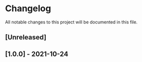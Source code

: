 # Changelog
All notable changes to this project will be documented in this file.

## [Unreleased]


## [1.0.0] - 2021-10-24
